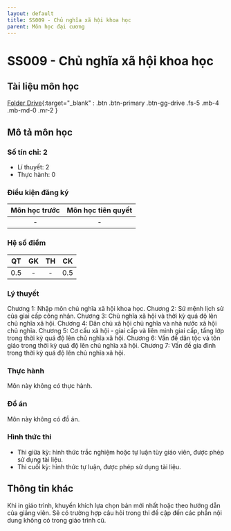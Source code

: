 ```yaml
---
layout: default
title: SS009 - Chủ nghĩa xã hội khoa học
parent: Môn học đại cương
---
```


# SS009 - Chủ nghĩa xã hội khoa học

## Tài liệu môn học

[Folder Drive](https://drive.google.com/drive/folders/1858Phc1cC3Ionk7J_rYd7vpe3MPhcdPq?usp=sharing){:target="_blank" : .btn .btn-primary .btn-gg-drive .fs-5 .mb-4 .mb-md-0 .mr-2 }

## Mô tả môn học

### Số tín chỉ: 2
- Lí thuyết: 2
- Thực hành: 0

### Điều kiện đăng ký

| Môn học trước| Môn học tiên quyết  |
|------|-----|
| <center> - </center>| <center>-</center>|

### Hệ số điểm

| QT   | GK  | TH  | CK  |
|------|-----|-----|-----|
| <center>0.5</center>| <center>-</center>| <center>-</center> | <center>0.5</center> |

### Lý thuyết

Chương 1: Nhập môn chủ nghĩa xã hội khoa học.
Chương 2: Sứ mệnh lịch sử của giai cấp công nhân.
Chương 3: Chủ nghĩa xã hội và thời kỳ quá độ lên chủ nghĩa xã hội.
Chương 4: Dân chủ xã hội chủ nghĩa và nhà nước xã hội chủ nghĩa.
Chương 5: Cơ cấu xã hội - giai cấp và liên minh giai cấp, tầng lớp trong thời kỳ quá độ lên chủ nghĩa xã hội.
Chương 6: Vấn đề dân tộc và tôn giáo trong thời kỳ quá độ lên chủ nghĩa xã hội.
Chương 7: Vấn đề gia đình trong thời kỳ quá độ lên chủ nghĩa xã hội.

### Thực hành

Môn này không có thực hành.

### Đồ án

Môn này không có đồ án.

### Hình thức thi

- Thi giữa kỳ: hình thức trắc nghiệm hoặc tự luận tùy giáo viên, được phép sử dụng tài liệu.
- Thi cuối kỳ: hình thức tự luận, được phép sử dụng tài liệu.

## Thông tin khác

Khi in giáo trình, khuyến khích lựa chọn bản mới nhất hoặc theo hướng dẫn của giảng viên. Sẽ có trường hợp câu hỏi trong thi đề cập đến các phần nội dung không có trong giáo trình cũ.
